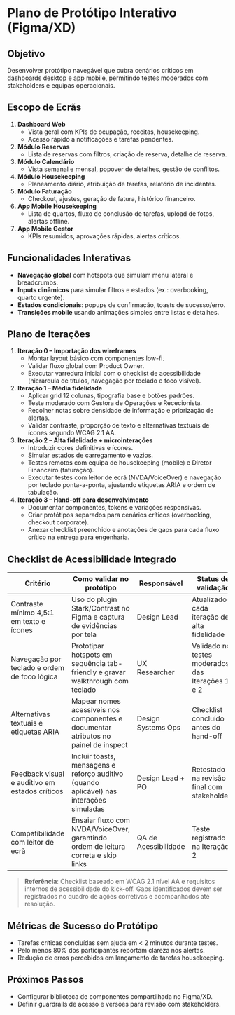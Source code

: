 # Plano de Protótipo Interativo (Figma/XD)

## Objetivo
Desenvolver protótipo navegável que cubra cenários críticos em dashboards desktop e app mobile, permitindo testes moderados com stakeholders e equipas operacionais.

## Escopo de Ecrãs
1. **Dashboard Web**
   - Vista geral com KPIs de ocupação, receitas, housekeeping.
   - Acesso rápido a notificações e tarefas pendentes.
2. **Módulo Reservas**
   - Lista de reservas com filtros, criação de reserva, detalhe de reserva.
3. **Módulo Calendário**
   - Vista semanal e mensal, popover de detalhes, gestão de conflitos.
4. **Módulo Housekeeping**
   - Planeamento diário, atribuição de tarefas, relatório de incidentes.
5. **Módulo Faturação**
   - Checkout, ajustes, geração de fatura, histórico financeiro.
6. **App Mobile Housekeeping**
   - Lista de quartos, fluxo de conclusão de tarefas, upload de fotos, alertas offline.
7. **App Mobile Gestor**
   - KPIs resumidos, aprovações rápidas, alertas críticos.

## Funcionalidades Interativas
- **Navegação global** com hotspots que simulam menu lateral e breadcrumbs.
- **Inputs dinâmicos** para simular filtros e estados (ex.: overbooking, quarto urgente).
- **Estados condicionais**: popups de confirmação, toasts de sucesso/erro.
- **Transições mobile** usando animações simples entre listas e detalhes.

## Plano de Iterações
1. **Iteração 0 – Importação dos wireframes**
   - Montar layout básico com componentes low-fi.
   - Validar fluxo global com Product Owner.
   - Executar varredura inicial com o checklist de acessibilidade (hierarquia de títulos, navegação por teclado e foco visível).
2. **Iteração 1 – Média fidelidade**
   - Aplicar grid 12 colunas, tipografia base e botões padrões.
   - Teste moderado com Gestora de Operações e Rececionista.
   - Recolher notas sobre densidade de informação e priorização de alertas.
   - Validar contraste, proporção de texto e alternativas textuais de ícones segundo WCAG 2.1 AA.
3. **Iteração 2 – Alta fidelidade + microinterações**
   - Introduzir cores definitivas e ícones.
   - Simular estados de carregamento e vazios.
   - Testes remotos com equipa de housekeeping (mobile) e Diretor Financeiro (faturação).
   - Executar testes com leitor de ecrã (NVDA/VoiceOver) e navegação por teclado ponta-a-ponta, ajustando etiquetas ARIA e ordem de tabulação.
4. **Iteração 3 – Hand-off para desenvolvimento**
   - Documentar componentes, tokens e variações responsivas.
   - Criar protótipos separados para cenários críticos (overbooking, checkout corporate).
   - Anexar checklist preenchido e anotações de gaps para cada fluxo crítico na entrega para engenharia.

## Checklist de Acessibilidade Integrado

| Critério | Como validar no protótipo | Responsável | Status de validação |
|----------|---------------------------|-------------|---------------------|
| Contraste mínimo 4,5:1 em texto e ícones | Uso do plugin Stark/Contrast no Figma e captura de evidências por tela | Design Lead | Atualizado a cada iteração de alta fidelidade |
| Navegação por teclado e ordem de foco lógica | Prototipar hotspots em sequência tab-friendly e gravar walkthrough com teclado | UX Researcher | Validado nos testes moderados das Iterações 1 e 2 |
| Alternativas textuais e etiquetas ARIA | Mapear nomes acessíveis nos componentes e documentar atributos no painel de inspect | Design Systems Ops | Checklist concluído antes do hand-off |
| Feedback visual e auditivo em estados críticos | Incluir toasts, mensagens e reforço auditivo (quando aplicável) nas interações simuladas | Design Lead + PO | Retestado na revisão final com stakeholders |
| Compatibilidade com leitor de ecrã | Ensaiar fluxo com NVDA/VoiceOver, garantindo ordem de leitura correta e skip links | QA de Acessibilidade | Teste registrado na Iteração 2 |

> **Referência**: Checklist baseado em WCAG 2.1 nível AA e requisitos internos de acessibilidade do kick-off. Gaps identificados devem ser registrados no quadro de ações corretivas e acompanhados até resolução.

## Métricas de Sucesso do Protótipo
- Tarefas críticas concluídas sem ajuda em < 2 minutos durante testes.
- Pelo menos 80% dos participantes reportam clareza nos alertas.
- Redução de erros percebidos em lançamento de tarefas housekeeping.

## Próximos Passos
- Configurar biblioteca de componentes compartilhada no Figma/XD.
- Definir guardrails de acesso e versões para revisão com stakeholders.

